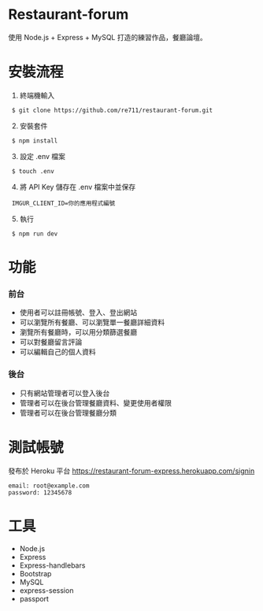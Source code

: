 # Restaurant-forum
使用 Node.js + Express + MySQL 打造的練習作品，餐廳論壇。

# 安裝流程
 1. 終端機輸入
 ``` 
  $ git clone https://github.com/re711/restaurant-forum.git
 ```
 2. 安裝套件
 ``` 
  $ npm install
 ```
 3. 設定 .env 檔案 
 ```
  $ touch .env
 ```
 4. 將 API Key 儲存在 .env 檔案中並保存
 ```
  IMGUR_CLIENT_ID=你的應用程式編號
 ```
 5. 執行
 ``` 
  $ npm run dev
 ```

# 功能
### 前台
* 使用者可以註冊帳號、登入、登出網站
* 可以瀏覽所有餐廳、可以瀏覽單一餐廳詳細資料
* 瀏覽所有餐廳時，可以用分類篩選餐廳
* 可以對餐廳留言評論
* 可以編輯自己的個人資料
### 後台
* 只有網站管理者可以登入後台
* 管理者可以在後台管理餐廳資料、變更使用者權限
* 管理者可以在後台管理餐廳分類

# 測試帳號
發布於 Heroku 平台 https://restaurant-forum-express.herokuapp.com/signin
```
email: root@example.com
password: 12345678
```

# 工具
* Node.js
* Express
* Express-handlebars
* Bootstrap
* MySQL
* express-session
* passport